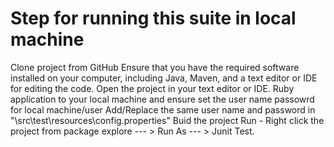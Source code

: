 # Step for running this suite in local machine 
Clone project from GitHub
Ensure that you have the required software installed on your computer, including Java, Maven, and a text editor or IDE for editing the code.
Open the project in your text editor or IDE.
Ruby application to your local machine and ensure set the user name passowrd for local machine/user
Add/Replace the same user name and password in "\src\test\resources\config.properties"
Buid the project
Run - Right click the project  from package explore --- > Run As --- > Junit Test.
